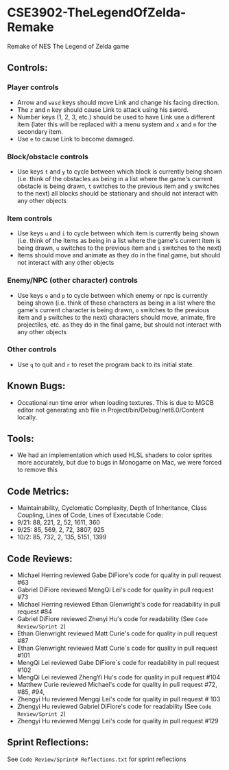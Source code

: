 # CSE3902-TheLegendOfZelda-Remake
Remake of NES The Legend of Zelda game

## Controls:
### Player controls
- Arrow and `wasd` keys should move Link and change his facing direction.
- The `z` and `n` key should cause Link to attack using his sword.
- Number keys (1, 2, 3, etc.) should be used to have Link use a different item (later this will be replaced with a menu system and `x` and `m` for the secondary item.
- Use `e` to cause Link to become damaged.
### Block/obstacle controls
- Use keys `t` and `y` to cycle between which block is currently being shown (i.e. think of the obstacles as being in a list where the game's current obstacle is being drawn, `t` switches to the previous item and `y` switches to the next)
all blocks should be stationary and should not interact with any other objects
### Item controls
- Use keys `u` and `i` to cycle between which item is currently being shown (i.e. think of the items as being in a list where the game's current item is being drawn, `u` switches to the previous item and `i` switches to the next)
- Items should move and animate as they do in the final game, but should not interact with any other objects
### Enemy/NPC (other character) controls
- Use keys `o` and `p` to cycle between which enemy or npc is currently being shown (i.e. think of these characters as being in a list where the game's current character is being drawn, `o` switches to the previous item and `p` switches to the next)
characters should move, animate, fire projectiles, etc. as they do in the final game, but should not interact with any other objects
### Other controls
- Use `q` to quit and `r` to reset the program back to its initial state.

## Known Bugs:
- Occational run time error when loading textures. This is due to MGCB editor not generating xnb file in Project/bin/Debug/net6.0/Content locally.

## Tools:
- We had an implementation which used HLSL shaders to color sprites more accurately, but due to bugs in Monogame on Mac, we were forced to remove this

## Code Metrics:
-   Maintainability, Cyclomatic Complexity, Depth of Inheritance, Class Coupling, Lines of Code, Lines of Executable Code:
-   9/21: 88, 221, 2, 52, 1611, 360
-   9/25: 85, 569, 2, 72, 3807, 925
-   10/2: 85, 732, 2, 135, 5151, 1399

## Code Reviews:
- Michael Herring reviewed Gabe DiFiore's code for quality in pull request #63
- Gabriel DiFiore reviewed MengQi Lei's code for quality in pull request #73
- Michael Herring reviewed Ethan Glenwright's code for readability in pull request #84
- Gabriel DiFiore reviewed Zhenyi Hu's code for readability (See `Code Review/Sprint 2`)
- Ethan Glenwright reviewed Matt Curie's code for quality in pull request #87
- Ethan Glenwright reviewed Matt Curie`s code for quality in pull request #101
- MengQi Lei reviewed Gabe DiFiore`s code for readability in pull request #102
- MengQi Lei reviewed ZhengYi Hu's code for quality in pull request #104
- Matthew Curie reviewed Michael's code for quality in pull request #72, #85, #94,
- Zhengyi Hu reviewed Mengqi Lei's code for quality in pull request # 103
- Zhengyi Hu reviewed Gabriel DiFiore's code for readability (See `Code Review/Sprint 2`)
- Zhengyi Hu reviewed Mengqi Lei's code for quality in pull request #129

## Sprint Reflections:
See `Code Review/Sprint# Reflections.txt` for sprint reflections
